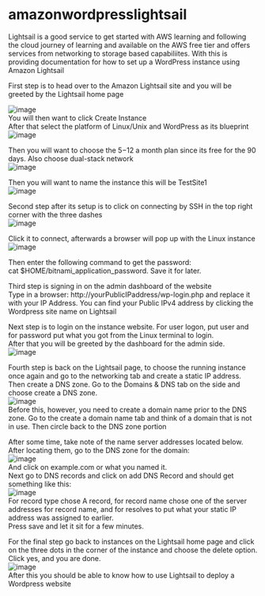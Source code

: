 # amazonwordpresslightsail
Lightsail is a good service to get started with AWS learning and following the cloud journey of learning and available on the AWS free tier and offers services from networking to storage based capabiliites. With this is providing documentation for how to set up a WordPress instance using Amazon Lightsail  

First step is to head over to the Amazon Lightsail site and you will be greeted by the Lightsail home page  

![image](https://github.com/user-attachments/assets/cd7d4f61-145d-4529-ba3d-9fb45a200409)  
You will then want to click Create Instance  
After that select the platform of Linux/Unix and WordPress as its blueprint  
![image](https://github.com/user-attachments/assets/1650fead-da5f-4cb9-b1f8-fb3d305966f2)  

Then you will want to choose the $5-$12 a month plan since its free for the 90 days. Also choose dual-stack network  
![image](https://github.com/user-attachments/assets/0699006f-410b-4072-834e-5b272f862a69)  

Then you will want to name the instance this will be TestSite1  
![image](https://github.com/user-attachments/assets/ea7cbaa6-3b44-4526-ac34-a7c1c9c6f23f)  

Second step after its setup is to click on connecting by SSH in the top right corner with the three dashes  
![image](https://github.com/user-attachments/assets/c0aa92f3-8c1f-4279-b89d-72c1730c9876)  

Click it to connect, afterwards a browser will pop up with the Linux instance  
![image](https://github.com/user-attachments/assets/c72d39e4-d70d-4cc0-ba31-f15c57029749)  

Then enter the following command to get the password:  
cat $HOME/bitnami_application_password. Save it for later.  

Third step is signing in on the admin dashboard of the website  
Type in a browser: http://yourPublicIPaddress/wp-login.php and replace it with your IP Address. You can find your Public IPv4 address by clicking the Wordpress site name on Lightsail  

Next step is to login on the instance website. For user logon, put user and for password put what you got from the Linux terminal to login.  
After that you will be greeted by the dashboard for the admin side.  
![image](https://github.com/user-attachments/assets/6001b906-7713-4bd5-a20b-563084bde7bb)  

Fourth step is back on the Lightsail page, to choose the running instance once again and go to the networking tab and create a static IP address.  
Then create a DNS zone. Go to the Domains & DNS tab on the side and choose create a DNS zone.  
![image](https://github.com/user-attachments/assets/08c0dd13-eb3e-4fe3-bf4d-a002c7ded4c5)  
Before this, however, you need to create a domain name prior to the DNS zone. Go to the create a domain name tab and think of a domain that is not in use. Then circle back to the DNS zone portion 

After some time, take note of the name server addresses located below. After locating them, go to the DNS zone for the domain:  
![image](https://github.com/user-attachments/assets/69319dcf-a036-485f-b3c2-a4903cfff4e7)  
And click on example.com or what you named it.  
Next go to DNS records and click on add DNS Record and should get something like this:  
![image](https://github.com/user-attachments/assets/7dc989cc-f6e6-4790-a467-9ce65c8e529e)  
For record type chose A record, for record name chose one of the server addresses for record name, and for resolves to put what your static IP address was assigned to earlier.  
Press save and let it sit for a few minutes.  

For the final step go back to instances on the Lightsail home page and click on the three dots in the corner of the instance and choose the delete option. Click yes, and you are done.  
![image](https://github.com/user-attachments/assets/47a8a656-c165-4a2f-acd7-caf9b90a7a52)  
After this you should be able to know how to use Lightsail to deploy a Wordpress website







